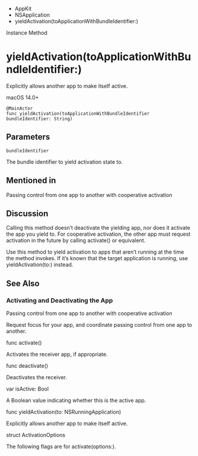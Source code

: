 

- AppKit
- NSApplication
-  yieldActivation(toApplicationWithBundleIdentifier:) 

Instance Method

# yieldActivation(toApplicationWithBundleIdentifier:)

Explicitly allows another app to make itself active.

macOS 14.0+

``` source
@MainActor
func yieldActivation(toApplicationWithBundleIdentifier bundleIdentifier: String)
```

## Parameters 

`bundleIdentifier`  

The bundle identifier to yield activation state to.

## Mentioned in 

Passing control from one app to another with cooperative activation

## Discussion

Calling this method doesn’t deactivate the yielding app, nor does it activate the app you yield to. For cooperative activation, the other app must request activation in the future by calling activate() or equivalent.

Use this method to yield activation to apps that aren’t running at the time the method invokes. If it’s known that the target application is running, use yieldActivation(to:) instead.

## See Also

### Activating and Deactivating the App

Passing control from one app to another with cooperative activation

Request focus for your app, and coordinate passing control from one app to another.

func activate()

Activates the receiver app, if appropriate.

func deactivate()

Deactivates the receiver.

var isActive: Bool

A Boolean value indicating whether this is the active app.

func yieldActivation(to: NSRunningApplication)

Explicitly allows another app to make itself active.

struct ActivationOptions

The following flags are for activate(options:).

